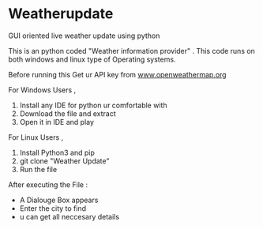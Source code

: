 # Weatherupdate
GUI oriented live weather update using python 

This is an python coded "Weather information provider" . This code runs on both windows and linux type of Operating systems.

Before running this Get ur API key from www.openweathermap.org

For Windows Users ,
1) Install any IDE for python ur comfortable with
2) Download the file and extract
3) Open it in IDE and play

For Linux Users , 
1) Install Python3 and pip
2) git clone "Weather Update"
3) Run the file

After executing the File :
* A Dialouge Box appears
* Enter the city to find
* u can get all neccesary details

